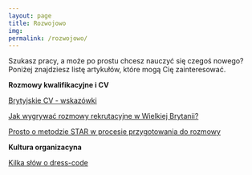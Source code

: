 ```yaml
---
layout: page
title: Rozwojowo
img: 
permalink: /rozwojowo/
---
```


Szukasz pracy, a może po prostu chcesz nauczyć się czegoś nowego? Poniżej znajdziesz listę artykułów, które mogą Cię zainteresować.
<div class="mt50"></div>


<b>Rozmowy kwalifikacyjne i CV</b>

[Brytyjskie CV - wskazówki](http://ministryoftalent.co.uk/2017/02/25/brytyjskie-cv/) 

[Jak wygrywać rozmowy rekrutacyjne w Wielkiej Brytanii?](http://ministryoftalent.co.uk/2016/06/23/jak-wygrywac-rozmowy/)

[Prosto o metodzie STAR w procesie przygotowania do rozmowy](http://ministryoftalent.co.uk/2016/05/22/zablysnij-na-rozmowie/)


<b>Kultura organizacyna</b>

[Kilka słów o dress-code](http://ministryoftalent.co.uk/2016/08/07/dress-code/)







